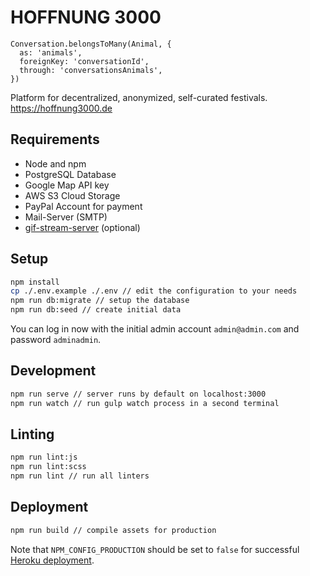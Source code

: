 # HOFFNUNG 3000

```
Conversation.belongsToMany(Animal, {
  as: 'animals',
  foreignKey: 'conversationId',
  through: 'conversationsAnimals',
})
```

Platform for decentralized, anonymized, self-curated festivals. https://hoffnung3000.de

## Requirements

* Node and npm
* PostgreSQL Database
* Google Map API key
* AWS S3 Cloud Storage
* PayPal Account for payment
* Mail-Server (SMTP)
* [gif-stream-server](https://github.com/adzialocha/gif-stream-server) (optional)

## Setup

```bash
npm install
cp ./.env.example ./.env // edit the configuration to your needs
npm run db:migrate // setup the database
npm run db:seed // create initial data
```

You can log in now with the initial admin account `admin@admin.com` and password `adminadmin`.

## Development

```bash
npm run serve // server runs by default on localhost:3000
npm run watch // run gulp watch process in a second terminal
```

## Linting

```bash
npm run lint:js
npm run lint:scss
npm run lint // run all linters
```

## Deployment

```bash
npm run build // compile assets for production
```

Note that `NPM_CONFIG_PRODUCTION` should be set to `false` for successful [Heroku deployment](https://devcenter.heroku.com/articles/nodejs-support#devdependencies).
